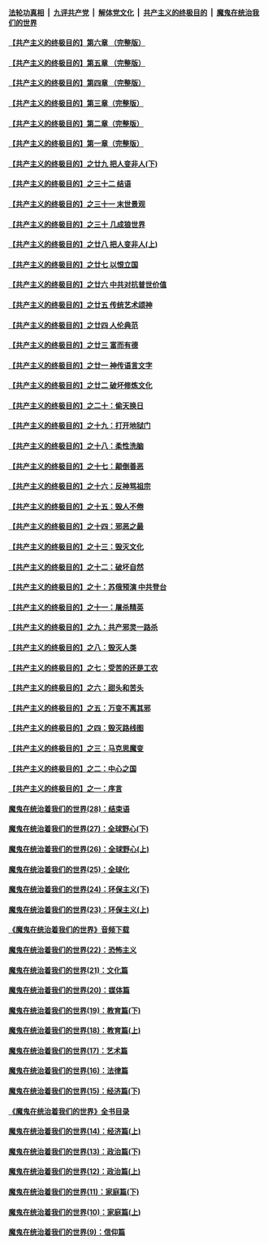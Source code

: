 ####  [法轮功真相](../../../../basic/blob/master/README.md?t=05131002) &nbsp;|&nbsp; [九评共产党](../../../../9ping.md/blob/master/README.md?t=05131002) &nbsp;|&nbsp; [解体党文化](../../../../jtdwh.md/blob/master/README.md?t=05131002)  &nbsp;|&nbsp; [共产主义的终极目的](../../../../gczydzjmd.md/blob/master/README.md?t=05131002) &nbsp;|&nbsp; [魔鬼在统治我们的世界](../../../../mgztzwmdsj.md/blob/master/README.md?t=05131002) 

#### [【共产主义的终极目的】第六章 （完整版）](../pages/nsc422/n11428913.md?t=05131002) 

#### [【共产主义的终极目的】第五章 （完整版）](../pages/nsc422/n11428912.md?t=05131002) 

#### [【共产主义的终极目的】第四章 （完整版）](../pages/nsc422/n11428907.md?t=05131002) 

#### [【共产主义的终极目的】第三章（完整版）](../pages/nsc422/n11428848.md?t=05131002) 

#### [【共产主义的终极目的】第二章（完整版）](../pages/nsc422/n11428831.md?t=05131002) 

#### [【共产主义的终极目的】第一章（完整版）](../pages/nsc422/n11417651.md?t=05131002) 

#### [【共产主义的终极目的】之廿九 把人变非人(下)](../pages/nsc422/n11344140.md?t=05131002) 

#### [【共产主义的终极目的】之三十二 结语](../pages/nsc422/n11360535.md?t=05131002) 

#### [【共产主义的终极目的】之三十一 末世景观](../pages/nsc422/n11351129.md?t=05131002) 

#### [【共产主义的终极目的】之三十 几成狼世界](../pages/nsc422/n11348280.md?t=05131002) 

#### [【共产主义的终极目的】之廿八 把人变非人(上)](../pages/nsc422/n11340492.md?t=05131002) 

#### [【共产主义的终极目的】之廿七 以恨立国](../pages/nsc422/n11336944.md?t=05131002) 

#### [【共产主义的终极目的】之廿六 中共对抗普世价值](../pages/nsc422/n11324785.md?t=05131002) 

#### [【共产主义的终极目的】之廿五 传统艺术颂神](../pages/nsc422/n11296396.md?t=05131002) 

#### [【共产主义的终极目的】之廿四 人伦典范](../pages/nsc422/n11296397.md?t=05131002) 

#### [【共产主义的终极目的】之廿三 富而有德](../pages/nsc422/n11283598.md?t=05131002) 

#### [【共产主义的终极目的】之廿一 神传语言文字](../pages/nsc422/n11263265.md?t=05131002) 

#### [【共产主义的终极目的】之廿二 破坏修炼文化](../pages/nsc422/n11245728.md?t=05131002) 

#### [【共产主义的终极目的】之二十：偷天换日](../pages/nsc422/n11238846.md?t=05131002) 

#### [【共产主义的终极目的】之十九：打开地狱门](../pages/nsc422/n11206376.md?t=05131002) 

#### [【共产主义的终极目的】之十八：柔性洗脑](../pages/nsc422/n11199994.md?t=05131002) 

#### [【共产主义的终极目的】之十七：颠倒善恶](../pages/nsc422/n11179782.md?t=05131002) 

#### [【共产主义的终极目的】之十六：反神骂祖宗](../pages/nsc422/n11166798.md?t=05131002) 

#### [【共产主义的终极目的】之十五：毁人不倦](../pages/nsc422/n11166792.md?t=05131002) 

#### [【共产主义的终极目的】之十四：邪恶之最](../pages/nsc422/n11150249.md?t=05131002) 

#### [【共产主义的终极目的】之十三：毁灭文化](../pages/nsc422/n11135227.md?t=05131002) 

#### [【共产主义的终极目的】之十二：破坏自然](../pages/nsc422/n11135214.md?t=05131002) 

#### [【共产主义的终极目的】之十：苏俄预演 中共登台](../pages/nsc422/n11118424.md?t=05131002) 

#### [【共产主义的终极目的】之十一：屠杀精英](../pages/nsc422/n11118442.md?t=05131002) 

#### [【共产主义的终极目的】之九：共产邪灵一路杀](../pages/nsc422/n11114139.md?t=05131002) 

#### [【共产主义的终极目的】之八：毁灭人类](../pages/nsc422/n11108503.md?t=05131002) 

#### [【共产主义的终极目的】之七：受苦的还是工农](../pages/nsc422/n11101809.md?t=05131002) 

#### [【共产主义的终极目的】之六：甜头和苦头](../pages/nsc422/n11096971.md?t=05131002) 

#### [【共产主义的终极目的】之五：万变不离其邪](../pages/nsc422/n11091285.md?t=05131002) 

#### [【共产主义的终极目的】之四：毁灭路线图](../pages/nsc422/n11086284.md?t=05131002) 

#### [【共产主义的终极目的】之三：马克思魔变](../pages/nsc422/n11061941.md?t=05131002) 

#### [【共产主义的终极目的】之二：中心之国](../pages/nsc422/n11047728.md?t=05131002) 

#### [【共产主义的终极目的】之一：序言](../pages/nsc422/n11086077.md?t=05131002) 

#### [魔鬼在统治着我们的世界(28)：结束语](../pages/nsc422/n10936246.md?t=05131002) 

#### [魔鬼在统治着我们的世界(27)：全球野心(下)](../pages/nsc422/n10928319.md?t=05131002) 

#### [魔鬼在统治着我们的世界(26)：全球野心(上)](../pages/nsc422/n10900318.md?t=05131002) 

#### [魔鬼在统治着我们的世界(25)：全球化](../pages/nsc422/n10788205.md?t=05131002) 

#### [魔鬼在统治着我们的世界(24)：环保主义(下)](../pages/nsc422/n10695307.md?t=05131002) 

#### [魔鬼在统治着我们的世界(23)：环保主义(上)](../pages/nsc422/n10688613.md?t=05131002) 

#### [《魔鬼在统治着我们的世界》音频下载](../pages/nsc422/n10635553.md?t=05131002) 

#### [魔鬼在统治着我们的世界(22)：恐怖主义](../pages/nsc422/n10614727.md?t=05131002) 

#### [魔鬼在统治着我们的世界(21)：文化篇](../pages/nsc422/n10597706.md?t=05131002) 

#### [魔鬼在统治着我们的世界(20)：媒体篇](../pages/nsc422/n10586579.md?t=05131002) 

#### [魔鬼在统治着我们的世界(19)：教育篇(下)](../pages/nsc422/n10564808.md?t=05131002) 

#### [魔鬼在统治着我们的世界(18)：教育篇(上)](../pages/nsc422/n10526970.md?t=05131002) 

#### [魔鬼在统治着我们的世界(17)：艺术篇](../pages/nsc422/n10499093.md?t=05131002) 

#### [魔鬼在统治着我们的世界(16)：法律篇](../pages/nsc422/n10485969.md?t=05131002) 

#### [魔鬼在统治着我们的世界(15)：经济篇(下)](../pages/nsc422/n10469975.md?t=05131002) 

#### [《魔鬼在统治着我们的世界》全书目录](../pages/nsc422/n10464261.md?t=05131002) 

#### [魔鬼在统治着我们的世界(14)：经济篇(上)](../pages/nsc422/n10457370.md?t=05131002) 

#### [魔鬼在统治着我们的世界(13)：政治篇(下)](../pages/nsc422/n10448270.md?t=05131002) 

#### [魔鬼在统治着我们的世界(12)：政治篇(上)](../pages/nsc422/n10444576.md?t=05131002) 

#### [魔鬼在统治着我们的世界(11)：家庭篇(下)](../pages/nsc422/n10440961.md?t=05131002) 

#### [魔鬼在统治着我们的世界(10)：家庭篇(上)](../pages/nsc422/n10435448.md?t=05131002) 

#### [魔鬼在统治着我们的世界(9)：信仰篇](../pages/nsc422/n10432159.md?t=05131002) 

